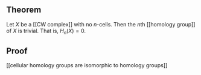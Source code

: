 ## Theorem
Let $X$ be a [[CW complex]] with no $n$-cells. Then the $n$th [[homology group]] of $X$ is trivial. That is, $H_n(X) = 0$. 
## Proof
[[cellular homology groups are isomorphic to homology groups]]